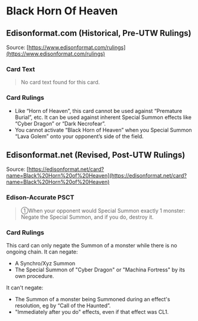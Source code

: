 # Black Horn Of Heaven

## Edisonformat.com (Historical, Pre-UTW Rulings)

Source: [https://www.edisonformat.com/rulings](https://www.edisonformat.com/rulings)

### Card Text

> No card text found for this card.

### Card Rulings

*   Like “Horn of Heaven”, this card cannot be used against “Premature Burial”, etc. It can be used against inherent Special Summon effects like “Cyber Dragon” or “Dark Necrofear”.
*   You cannot activate “Black Horn of Heaven” when you Special Summon “Lava Golem” onto your opponent’s side of the field.

## Edisonformat.net (Revised, Post-UTW Rulings)

Source: [https://edisonformat.net/card?name=Black%20Horn%20of%20Heaven](https://edisonformat.net/card?name=Black%20Horn%20of%20Heaven)

### Edison-Accurate PSCT

> ①When your opponent would Special Summon exactly 1 monster: Negate the Special Summon, and if you do, destroy it.

### Card Rulings

This card can only negate the Summon of a monster while there is no ongoing chain.
It can negate:
*   A Synchro/Xyz Summon
*   The Special Summon of "Cyber Dragon" or "Machina Fortress" by its own procedure.

It can't negate:
*   The Summon of a monster being Summoned during an effect's resolution, eg by “Call of the Haunted”.
*   "Immediately after you do" effects, even if that effect was CL1.
            